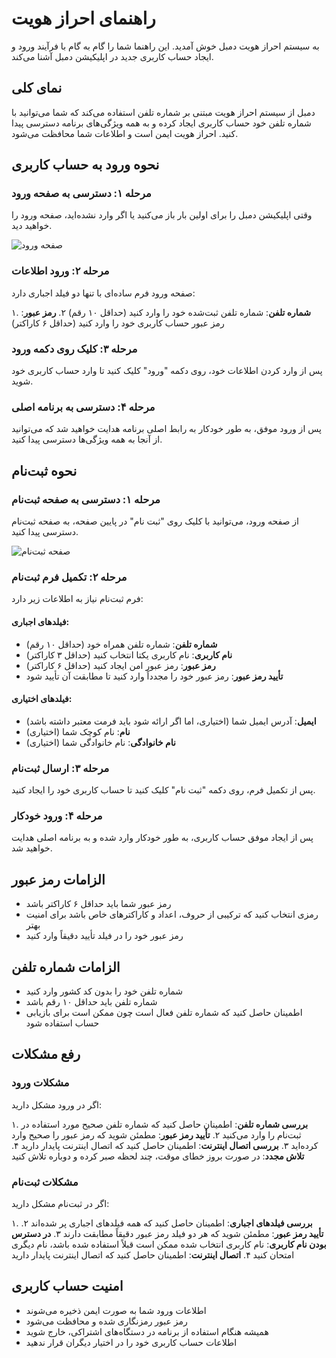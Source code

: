 # راهنمای احراز هویت

به سیستم احراز هویت دمبل خوش آمدید. این راهنما شما را گام به گام با فرآیند ورود و ایجاد حساب کاربری جدید در اپلیکیشن دمبل آشنا می‌کند.

## نمای کلی

دمبل از سیستم احراز هویت مبتنی بر شماره تلفن استفاده می‌کند که شما می‌توانید با شماره تلفن خود حساب کاربری ایجاد کرده و به همه ویژگی‌های برنامه دسترسی پیدا کنید. احراز هویت ایمن است و اطلاعات شما محافظت می‌شود.

## نحوه ورود به حساب کاربری

### مرحله ۱: دسترسی به صفحه ورود

وقتی اپلیکیشن دمبل را برای اولین بار باز می‌کنید یا اگر وارد نشده‌اید، صفحه ورود را خواهید دید.

![صفحه ورود](login-screen.png)

### مرحله ۲: ورود اطلاعات

صفحه ورود فرم ساده‌ای با تنها دو فیلد اجباری دارد:

۱. **شماره تلفن**: شماره تلفن ثبت‌شده خود را وارد کنید (حداقل ۱۰ رقم)
۲. **رمز عبور**: رمز عبور حساب کاربری خود را وارد کنید (حداقل ۶ کاراکتر)

### مرحله ۳: کلیک روی دکمه ورود

پس از وارد کردن اطلاعات خود، روی دکمه "ورود" کلیک کنید تا وارد حساب کاربری خود شوید.

### مرحله ۴: دسترسی به برنامه اصلی

پس از ورود موفق، به طور خودکار به رابط اصلی برنامه هدایت خواهید شد که می‌توانید از آنجا به همه ویژگی‌ها دسترسی پیدا کنید.

## نحوه ثبت‌نام

### مرحله ۱: دسترسی به صفحه ثبت‌نام

از صفحه ورود، می‌توانید با کلیک روی "ثبت نام" در پایین صفحه، به صفحه ثبت‌نام دسترسی پیدا کنید.

![صفحه ثبت‌نام](register-screen.png)

### مرحله ۲: تکمیل فرم ثبت‌نام

فرم ثبت‌نام نیاز به اطلاعات زیر دارد:

#### فیلدهای اجباری:
- **شماره تلفن**: شماره تلفن همراه خود (حداقل ۱۰ رقم)
- **نام کاربری**: نام کاربری یکتا انتخاب کنید (حداقل ۳ کاراکتر)
- **رمز عبور**: رمز عبور امن ایجاد کنید (حداقل ۶ کاراکتر)
- **تأیید رمز عبور**: رمز عبور خود را مجدداً وارد کنید تا مطابقت آن تأیید شود

#### فیلدهای اختیاری:
- **ایمیل**: آدرس ایمیل شما (اختیاری، اما اگر ارائه شود باید فرمت معتبر داشته باشد)
- **نام**: نام کوچک شما (اختیاری)
- **نام خانوادگی**: نام خانوادگی شما (اختیاری)

### مرحله ۳: ارسال ثبت‌نام

پس از تکمیل فرم، روی دکمه "ثبت نام" کلیک کنید تا حساب کاربری خود را ایجاد کنید.

### مرحله ۴: ورود خودکار

پس از ایجاد موفق حساب کاربری، به طور خودکار وارد شده و به برنامه اصلی هدایت خواهید شد.

## الزامات رمز عبور

- رمز عبور شما باید حداقل ۶ کاراکتر باشد
- رمزی انتخاب کنید که ترکیبی از حروف، اعداد و کاراکترهای خاص باشد برای امنیت بهتر
- رمز عبور خود را در فیلد تأیید دقیقاً وارد کنید

## الزامات شماره تلفن

- شماره تلفن خود را بدون کد کشور وارد کنید
- شماره تلفن باید حداقل ۱۰ رقم باشد
- اطمینان حاصل کنید که شماره تلفن فعال است چون ممکن است برای بازیابی حساب استفاده شود

## رفع مشکلات

### مشکلات ورود

اگر در ورود مشکل دارید:

۱. **بررسی شماره تلفن**: اطمینان حاصل کنید که شماره تلفن صحیح مورد استفاده در ثبت‌نام را وارد می‌کنید
۲. **تأیید رمز عبور**: مطمئن شوید که رمز عبور را صحیح وارد کرده‌اید
۳. **بررسی اتصال اینترنت**: اطمینان حاصل کنید که اتصال اینترنت پایدار دارید
۴. **تلاش مجدد**: در صورت بروز خطای موقت، چند لحظه صبر کرده و دوباره تلاش کنید

### مشکلات ثبت‌نام

اگر در ثبت‌نام مشکل دارید:

۱. **بررسی فیلدهای اجباری**: اطمینان حاصل کنید که همه فیلدهای اجباری پر شده‌اند
۲. **تأیید رمز عبور**: مطمئن شوید که هر دو فیلد رمز عبور دقیقاً مطابقت دارند
۳. **در دسترس بودن نام کاربری**: نام کاربری انتخاب شده ممکن است قبلاً استفاده شده باشد، نام دیگری امتحان کنید
۴. **اتصال اینترنت**: اطمینان حاصل کنید که اتصال اینترنت پایدار دارید

## امنیت حساب کاربری

- اطلاعات ورود شما به صورت ایمن ذخیره می‌شوند
- رمز عبور رمزنگاری شده و محافظت می‌شود
- همیشه هنگام استفاده از برنامه در دستگاه‌های اشتراکی، خارج شوید
- اطلاعات حساب کاربری خود را در اختیار دیگران قرار ندهید
